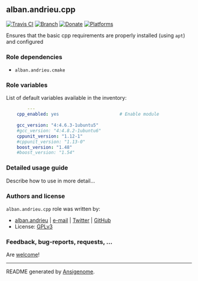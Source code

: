 ## alban.andrieu.cpp

[![Travis CI](http://img.shields.io/travis/AlbanAndrieu/ansible-cpp.svg?style=flat)](http://travis-ci.org/AlbanAndrieu/ansible-cpp) [![Branch](http://img.shields.io/github/tag/AlbanAndrieu/ansible-cpp.svg?style=flat-square)](https://github.com/AlbanAndrieu/ansible-cpp/tree/master) [![Donate](https://img.shields.io/gratipay/AlbanAndrieu.svg?style=flat)](https://www.gratipay.com/AlbanAndrieu)  [![Platforms](http://img.shields.io/badge/platforms-ubuntu-lightgrey.svg?style=flat)](#)

Ensures that the basic cpp requirements are properly installed (using `apt`) and configured


### Role dependencies

- `alban.andrieu.cmake`

### Role variables

List of default variables available in the inventory:

```yaml
        ---
    cpp_enabled: yes                       # Enable module
    
    gcc_version: "4:4.6.3-1ubuntu5"
    #gcc_version: "4:4.8.2-1ubuntu6"
    cppunit_version: "1.12-1"
    #cppunit_version: "1.13-0"
    boost_version: "1.48"
    #boost_version: "1.54"
```


### Detailed usage guide

Describe how to use in more detail...


### Authors and license

`alban.andrieu.cpp` role was written by:
- [alban.andrieu](fr.linkedin.com/in/nabla/) | [e-mail](mailto:alban.andrieu@free.fr) | [Twitter](https://twitter.com/AlbanAndrieu) | [GitHub](https://github.com/AlbanAndrieu)
- License: [GPLv3](https://tldrlegal.com/license/gnu-general-public-license-v3-%28gpl-3%29)

### Feedback, bug-reports, requests, ...

Are [welcome](https://github.com/AlbanAndrieu/ansible-cpp/issues)!

***

README generated by [Ansigenome](https://github.com/nickjj/ansigenome/).
